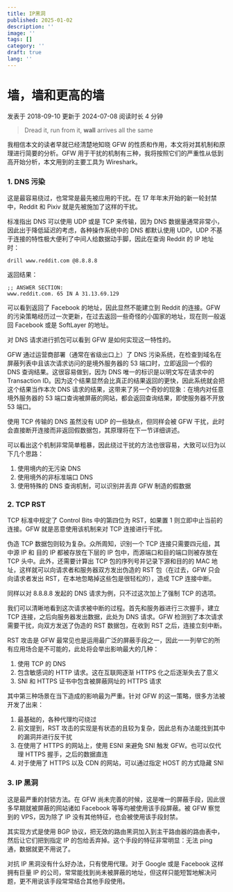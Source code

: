 ```yaml
---
title: IP黑洞
published: 2025-01-02
description: ''
image: ''
tags: []
category: ''
draft: true 
lang: ''
---
```

# 墙，墙和更高的墙

发表于 2018-09-10 更新于 2024-07-08 阅读时长 4 分钟

> Dread it, run from it, **wall** arrives all the same

我相信本文的读者早就已经清楚地知晓 GFW 的性质和作用，本文将对其机制和原理进行简要的分析。GFW 用于干扰的机制有三种，我将按照它们的严重性从低到高开始分析，本文用到的主要工具为 Wireshark。

### 1. DNS 污染

这是最容易绕过，也常常是最先被应用的干扰。在 17 年年末开始的新一轮封禁中，Reddit 和 Pixiv 就是先被施加了这样的干扰。

标准指出 DNS 可以使用 UDP 或是 TCP 来传输，因为 DNS 数据量通常非常小，因此出于降低延迟的考虑，各种操作系统中的 DNS 都默认使用 UDP。UDP 不基于连接的特性极大便利了中间人给数据动手脚，因此在查询 Reddit 的 IP 地址时：

```
drill www.reddit.com @8.8.8.8
```

返回结果：
```
;; ANSWER SECTION:
www.reddit.com. 65 IN A 31.13.69.129
```

可以看到返回了 Facebook 的地址，因此显然不能建立到 Reddit 的连接。GFW 的污染策略经历过一次更新，在过去返回一些奇怪的小国家的地址，现在则一般返回 Facebook 或是 SoftLayer 的地址。

对 DNS 请求进行抓包可以看到 GFW 是如何实现这一特性的。

GFW 通过运营商部署（通常在省级出口上）了 DNS 污染系统，在检查到域名在屏蔽列表中且该次请求访问的是境外服务器的 53 端口时，立即返回一个假的 DNS 查询结果。这很容易做到，因为 DNS 唯一的标识是以明文写在请求中的 Transaction ID。因为这个结果显然会比真正的结果返回的更快，因此系统就会把这个结果当作本次 DNS 请求的结果，这带来了另一个奇妙的现象：在境内对任意境外服务器的 53 端口查询被屏蔽的网站，都会返回查询结果，即使服务器不开放 53 端口。

使用 TCP 传输的 DNS 虽然没有 UDP 的一些缺点，但同样会被 GFW 干扰，此时会直接断开连接而非返回假数据包，其原理将在下一节详细讲述。

可以看出这个机制非常简单粗暴，因此绕过干扰的方法也很容易，大致可以归为以下几个思路：

1.  使用境内的无污染 DNS
2.  使用境外的非标准端口 DNS
3.  使用特殊的 DNS 查询机制，可以识别并丢弃 GFW 制造的假数据

### 2. TCP RST

TCP 标准中规定了 Control Bits 中的第四位为 RST，如果置 1 则立即中止当前的连接。GFW 就是恶意使用该机制来对 TCP 连接进行干扰。

伪造 TCP 数据包则较为复杂。众所周知，识别一个 TCP 连接只需要四元组，其中源 IP 和 目的 IP 都被存放在下层的 IP 包中，而源端口和目的端口则被存放在 TCP 头中。此外，还需要计算出 TCP 包的序列号并记录下源和目的的 MAC 地址，这样就可以向请求者和服务器双方发出伪造的 RST 包（在过去，GFW 只会向请求者发出 RST，在本地忽略掉这些包是很轻松的），造成 TCP 连接中断。

同样以对 8.8.8.8 发起的 DNS 请求为例，只不过这次加上了强制 TCP 的选项。

我们可以清晰地看到这次请求被中断的过程。首先和服务器进行三次握手，建立 TCP 连接，之后向服务器发出数据，此处为 DNS 请求。GFW 检测到了本次请求需要干扰，向双方发送了伪造的 RST 数据包，在收到 RST 之后，连接立刻中断。

RST 攻击是 GFW 最常见也是运用最广泛的屏蔽手段之一，因此一一列举它的所有应用场合是不可能的，此处将会举出影响最大的几种：

1.  使用 TCP 的 DNS
2.  包含敏感词的 HTTP 请求。这在互联网逐渐 HTTPS 化之后逐渐失去了意义
3.  SNI 和 HTTPS 证书中包含被屏蔽网址的 HTTPS 请求

其中第三种场景在当下造成的影响最为严重。针对 GFW 的这一策略，很多方法被开发了出来：

1.  最基础的，各种代理均可绕过
2.  前文提到，RST 攻击的实现是有状态的且较为复杂，因此总有办法能找到其中的漏洞并进行反干扰
3.  在使用了 HTTPS 的网站上，使用 ESNI 来避免 SNI 触发 GFW。也可以仅代理 HTTPS 握手，之后的数据直连
4.  对于使用了 HTTPS 以及 CDN 的网站，可以通过指定 HOST 的方式隐藏 SNI

### 3. IP 黑洞

这是最严重的封锁方法。在 GFW 尚未完善的时候，这是唯一的屏蔽手段，因此很多早期就被屏蔽的网站诸如 Facebook 等等均被使用该手段屏蔽。被 GFW 察觉到的 VPS，因为除了 IP 没有其他特征，也会被使用该手段封禁。

其实现方式是使用 BGP 协议，把无效的路由黑洞加入到主干路由器的路由表中，然后让它们把到指定 IP 的包给丢弃掉。这个手段的特征非常明显：无法 ping 通，数据就更不用说了。

对抗 IP 黑洞没有什么好办法，只有使用代理。对于 Google 或是 Facebook 这样拥有巨量 IP 的公司，常常能找到尚未被屏蔽的地址，但这样只能短暂地解决问题，更不用说该手段常常结合其他手段使用。
